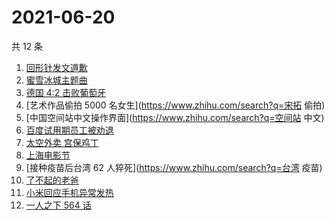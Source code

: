 # 2021-06-20

共 12 条

<!-- BEGIN -->
<!-- 最后更新时间 Sun Jun 20 2021 15:08:56 GMT+0800 (China Standard Time) -->

1. [回形针发文道歉](https://www.zhihu.com/search?q=回形针道歉)
2. [蜜雪冰城主题曲](https://www.zhihu.com/search?q=蜜雪冰城)
3. [德国 4:2 击败葡萄牙](https://www.zhihu.com/search?q=德国队)
4. [艺术作品偷拍 5000 名女生](https://www.zhihu.com/search?q=宋拓 偷拍)
5. [中国空间站中文操作界面](https://www.zhihu.com/search?q=空间站 中文)
6. [百度试用期员工被劝退](https://www.zhihu.com/search?q=百度员工被劝退)
7. [太空外卖 宫保鸡丁](https://www.zhihu.com/search?q=太空外卖)
8. [上海电影节](https://www.zhihu.com/search?q=上海电影节)
9. [接种疫苗后台湾 62 人猝死](https://www.zhihu.com/search?q=台湾 疫苗)
10. [了不起的老爸](https://www.zhihu.com/search?q=了不起的老爸)
11. [小米回应手机异常发热](https://www.zhihu.com/search?q=小米)
12. [一人之下 564 话](https://www.zhihu.com/search?q=一人之下)

<!-- END -->
